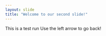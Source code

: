 ```yaml
---
layout: slide
title: "Welcome to our second slide!"
---
```

This is a test run
Use the left arrow to go back!
